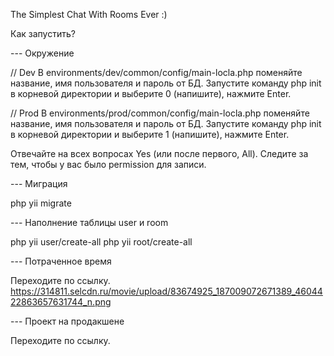 The Simplest Chat With Rooms Ever :)

Как запустить?

--- Окружение

// Dev
В environments/dev/common/config/main-locla.php поменяйте название, имя пользователя и пароль от БД.
Запустите команду php init в корневой директории и выберите 0 (напишите), нажмите Enter.

// Prod
В environments/prod/common/config/main-locla.php поменяйте название, имя пользователя и пароль от БД.
Запустите команду php init в корневой директории и выберите 1 (напишите), нажмите Enter.

Отвечайте на всех вопросах Yes (или после первого, All).
Следите за тем, чтобы у вас было permission для записи.


--- Миграция

php yii migrate






--- Наполнение таблицы user и room

php yii user/create-all
php yii root/create-all






--- Потраченное время

Переходите по ссылку.
https://314811.selcdn.ru/movie/upload/83674925_187009072671389_4604422863657631744_n.png


--- Проект на продакшене

Переходите по ссылку.


